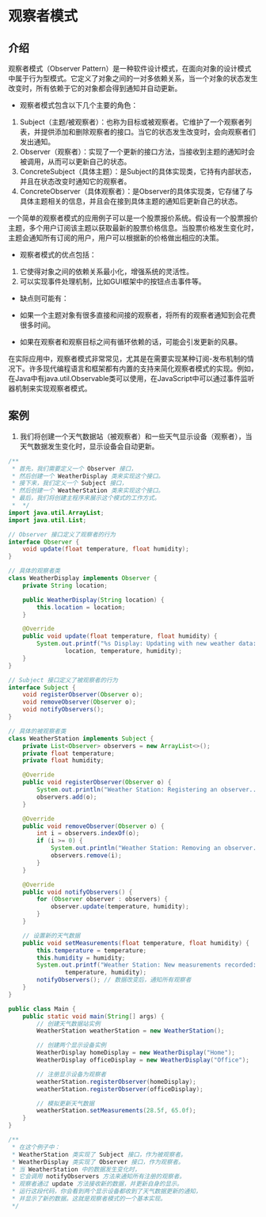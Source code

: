# 观察者模式
## 介绍
观察者模式（Observer Pattern）是一种软件设计模式，在面向对象的设计模式中属于行为型模式。它定义了对象之间的一对多依赖关系，当一个对象的状态发生改变时，所有依赖于它的对象都会得到通知并自动更新。

- 观察者模式包含以下几个主要的角色：

1. Subject（主题/被观察者）：也称为目标或被观察者。它维护了一个观察者列表，并提供添加和删除观察者的接口。当它的状态发生改变时，会向观察者们发出通知。
2. Observer（观察者）：实现了一个更新的接口方法，当接收到主题的通知时会被调用，从而可以更新自己的状态。
3. ConcreteSubject（具体主题）：是Subject的具体实现类，它持有内部状态，并且在状态改变时通知它的观察者。
4. ConcreteObserver（具体观察者）：是Observer的具体实现类，它存储了与具体主题相关的信息，并且会在接到具体主题的通知后更新自己的状态。

一个简单的观察者模式的应用例子可以是一个股票报价系统。假设有一个股票报价主题，多个用户订阅该主题以获取最新的股票价格信息。当股票价格发生变化时，主题会通知所有订阅的用户，用户可以根据新的价格做出相应的决策。

- 观察者模式的优点包括：

1. 它使得对象之间的依赖关系最小化，增强系统的灵活性。
2. 可以实现事件处理机制，比如GUI框架中的按钮点击事件等。

- 缺点则可能有：

- 如果一个主题对象有很多直接和间接的观察者，将所有的观察者通知到会花费很多时间。
- 如果在观察者和观察目标之间有循环依赖的话，可能会引发更新的风暴。

在实际应用中，观察者模式非常常见，尤其是在需要实现某种订阅-发布机制的情况下。许多现代编程语言和框架都有内置的支持来简化观察者模式的实现。例如，在Java中有java.util.Observable类可以使用，在JavaScript中可以通过事件监听器机制来实现观察者模式。

## 案例
1. 我们将创建一个天气数据站（被观察者）和一些天气显示设备（观察者），当天气数据发生变化时，显示设备会自动更新。
```java
/**
 * 首先，我们需要定义一个 Observer 接口，
 * 然后创建一个 WeatherDisplay 类来实现这个接口。
 * 接下来，我们定义一个 Subject 接口，
 * 然后创建一个 WeatherStation 类来实现这个接口。
 * 最后，我们将创建主程序来展示这个模式的工作方式。
 *  */
import java.util.ArrayList;
import java.util.List;

// Observer 接口定义了观察者的行为
interface Observer {
    void update(float temperature, float humidity);
}

// 具体的观察者类
class WeatherDisplay implements Observer {
    private String location;

    public WeatherDisplay(String location) {
        this.location = location;
    }

    @Override
    public void update(float temperature, float humidity) {
        System.out.printf("%s Display: Updating with new weather data: Temperature=%.1f°C, Humidity=%.1f%%\n",
                location, temperature, humidity);
    }
}

// Subject 接口定义了被观察者的行为
interface Subject {
    void registerObserver(Observer o);
    void removeObserver(Observer o);
    void notifyObservers();
}

// 具体的被观察者类
class WeatherStation implements Subject {
    private List<Observer> observers = new ArrayList<>();
    private float temperature;
    private float humidity;

    @Override
    public void registerObserver(Observer o) {
        System.out.println("Weather Station: Registering an observer...");
        observers.add(o);
    }

    @Override
    public void removeObserver(Observer o) {
        int i = observers.indexOf(o);
        if (i >= 0) {
            System.out.println("Weather Station: Removing an observer...");
            observers.remove(i);
        }
    }

    @Override
    public void notifyObservers() {
        for (Observer observer : observers) {
            observer.update(temperature, humidity);
        }
    }

    // 设置新的天气数据
    public void setMeasurements(float temperature, float humidity) {
        this.temperature = temperature;
        this.humidity = humidity;
        System.out.printf("Weather Station: New measurements recorded: Temperature=%.1f°C, Humidity=%.1f%%\n",
                temperature, humidity);
        notifyObservers(); // 数据改变后，通知所有观察者
    }
}

public class Main {
    public static void main(String[] args) {
        // 创建天气数据站实例
        WeatherStation weatherStation = new WeatherStation();

        // 创建两个显示设备实例
        WeatherDisplay homeDisplay = new WeatherDisplay("Home");
        WeatherDisplay officeDisplay = new WeatherDisplay("Office");

        // 注册显示设备为观察者
        weatherStation.registerObserver(homeDisplay);
        weatherStation.registerObserver(officeDisplay);

        // 模拟更新天气数据
        weatherStation.setMeasurements(28.5f, 65.0f);
    }
}

/**
 * 在这个例子中：
 * WeatherStation 类实现了 Subject 接口，作为被观察者。
 * WeatherDisplay 类实现了 Observer 接口，作为观察者。
 * 当 WeatherStation 中的数据发生变化时，
 * 它会调用 notifyObservers 方法来通知所有注册的观察者。
 * 观察者通过 update 方法接收新的数据，并更新自身的显示。
 * 运行这段代码，你会看到两个显示设备都收到了天气数据更新的通知，
 * 并显示了新的数据。这就是观察者模式的一个基本实现。
 */
```